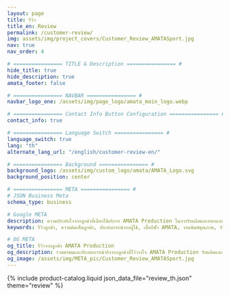 ```yaml
---
layout: page
title: รีวิว
title_en: Review
permalink: /customer-review/
img: assets/img/project_covers/Customer_Review_AMATASport.jpg
nav: true
nav_order: 4

# ================ TITLE & Description ================ #
hide_title: true
hide_description: true
amata_footer: false

# ================ NAVBAR ================ #
navbar_logo_one: /assets/img/page_logo/amata_main_logo.webp

# ================ Contact Info Button Configuration ================ #
contact_info: true

# ================ Language Switch ================ #
language_switch: true
lang: "th"
alternate_lang_url: "/english/customer-review-en/"

# ================ Background ================ #
background_logo: /assets/img/custom_logo/amata/AMATA_Logo.svg
background_position: center

# ================ META ================ #
# JSON Business Meta
schema_type: business

# Google META
description: ความประทับใจจากลูกค้าที่เลือกใช้บริการ AMATA Production ในการรับผลิตและออกแบบเสื้อกีฬา เสื้อพิมพ์ลาย เสื้อหน่วยงาน เสื้อโปโล เสื้อองค์กร รวมถึงงานพิมพ์และงานออกแบบคุณภาพสูง ดีไซน์ล้ำ ทันสมัย ส่งมอบตรงเวลา ในราคาจากโรงงาน
keywords: รีวิวลูกค้า, ความคิดเห็นลูกค้า, ประสบการณ์จากผู้ใช้, เสื้อกีฬา AMATA, งานพิมพ์คุณภาพ, รับผลิตเสื้อ, ผลิตเสื้อหน่วยงาน, ออกแบบเสื้อกีฬา, รีวิวเสื้อพิมพ์ลาย, ความพึงพอใจลูกค้า

# OG META
og_title: รีวิวจากลูกค้า AMATA Production
og_description: รวมคำชมและประสบการณ์จริงจากลูกค้าที่ไว้วางใจ AMATA Production รับผลิตและออกแบบเสื้อกีฬา เสื้อพิมพ์ลาย และสื่อสิ่งพิมพ์คุณภาพ พร้อมบริการที่รวดเร็วและเป็นมืออาชีพ
og_image: /assets/img/META_pic/Customer_Review_AMATASport.jpg
---
```


{% include product-catalog.liquid 
  json_data_file="review_th.json"
  theme="review"
%}